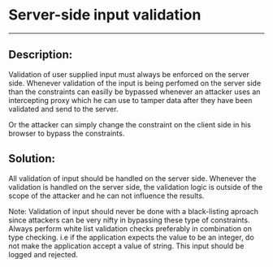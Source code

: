 # Server-side input validation
-------

## Description:

Validation of user supplied input must always be enforced on the server side.
Whenever validation of the input is being perfomed on the server side than
the constraints can easilly be bypassed whenever an attacker uses an intercepting proxy
which he can use to tamper data after they have been validated and send to the server. 

Or the attacker can simply change the constraint on the client side in his browser to bypass the 
constraints.

## Solution:

All validation of input should be handled on the server side. Whenever the validation is handled on 
the server side, the validation logic is outside of the scope of the attacker and he can not influence
the results.

Note: Validation of input should never be done with a black-listing aproach since attackers can be very
nifty in bypassing these type of constraints. Always perform white list validation checks preferably in
combination on type checking. i.e if the application expects the value to be an integer, do not make
the application accept a value of string. This input should be logged and rejected.
